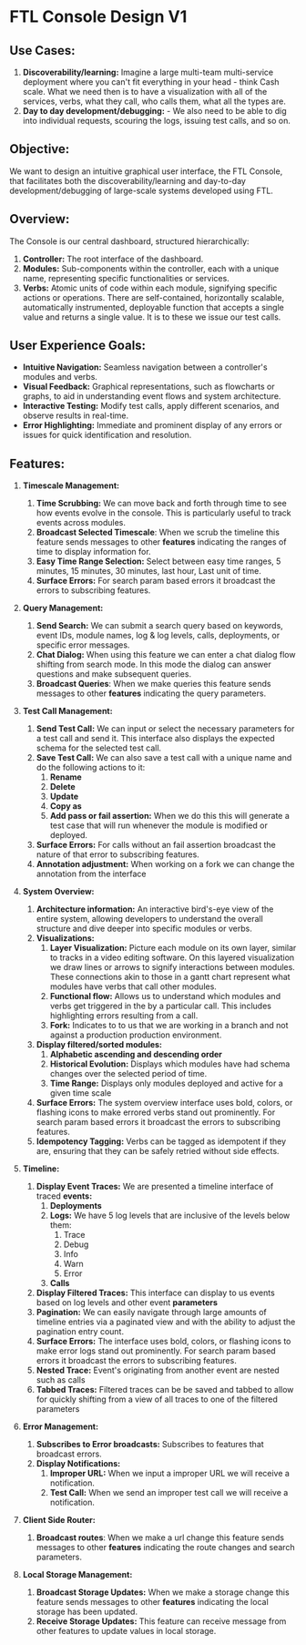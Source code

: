 # **FTL Console Design V1**

## **Use Cases:**

1. **Discoverability/learning:** Imagine a large multi-team multi-service deployment where you can't fit everything in your head - think Cash scale. What we need then is to have a visualization with all of the services, verbs, what they call, who calls them, what all the types are.
2. **Day to day development/debugging:** - We also need to be able to dig into individual requests, scouring the logs, issuing test calls, and so on.

## **Objective:**

We want to design an intuitive graphical user interface, the FTL Console, that facilitates both the discoverability/learning and day-to-day development/debugging of large-scale systems developed using FTL.

## **Overview:**

The Console is our central dashboard, structured hierarchically:

1. **Controller:** The root interface of the dashboard.
2. **Modules:** Sub-components within the controller, each with a unique name, representing specific functionalities or services.
3. **Verbs:** Atomic units of code within each module, signifying specific actions or operations. There are self-contained, horizontally scalable, automatically instrumented, deployable function that accepts a single value and returns a single value. It is to these we issue our test calls.

## **User Experience Goals:**

- **Intuitive Navigation:** Seamless navigation between a controller's modules and verbs.
- **Visual Feedback:** Graphical representations, such as flowcharts or graphs, to aid in understanding event flows and system architecture.
- **Interactive Testing:** Modify test calls, apply different scenarios, and observe results in real-time.
- **Error Highlighting:** Immediate and prominent display of any errors or issues for quick identification and resolution.

## **Features:**

1.  **Timescale Management:**

    1. **Time Scrubbing:** We can move back and forth through time to see how events evolve in the console. This is particularly useful to track events across modules.
    2. **Broadcast Selected Timescale**: When we scrub the timeline this feature sends messages to other **features** indicating the ranges of time to display information for.
    3. **Easy Time Range Selection:** Select between easy time ranges, 5 minutes, 15 minutes, 30 minutes, last hour, Last unit of time.
    4. **Surface Errors:** For search param based errors it broadcast the errors to subscribing features.

2.  **Query Management:**

    1. **Send Search:** We can submit a search query based on keywords, event IDs, module names, log & log levels, calls, deployments, or specific error messages.
    2. **Chat Dialog:** When using this feature we can enter a chat dialog flow shifting from search mode. In this mode the dialog can answer questions and make subsequent queries.
    3. **Broadcast Queries**: When we make queries this feature sends messages to other **features** indicating the query parameters.

3.  **Test Call Management:**

    1. **Send Test Call:** We can input or select the necessary parameters for a test call and send it. This interface also displays the expected schema for the selected test call.
    2. **Save Test Call:** We can also save a test call with a unique name and do the following actions to it:
       1. **Rename**
       2. **Delete**
       3. **Update**
       4. **Copy as**
       5. **Add pass or fail assertion:** When we do this this will generate a test case that will run whenever the module is modified or deployed.
    3. **Surface Errors:** For calls without an fail assertion broadcast the nature of that error to subscribing features.
    4. **Annotation adjustment:** When working on a fork we can change the annotation from the interface

4.  **System Overview:**

    1. **Architecture information:** An interactive bird's-eye view of the entire system, allowing developers to understand the overall structure and dive deeper into specific modules or verbs.
    2. **Visualizations:**
       1. **Layer Visualization:** Picture each module on its own layer, similar to tracks in a video editing software. On this layered visualization we draw lines or arrows to signify interactions between modules. These connections akin to those in a gantt chart represent what modules have verbs that call other modules.
       2. **Functional flow:** Allows us to understand which modules and verbs get triggered in the by a particular call. This includes highlighting errors resulting from a call.
       3. **Fork:** Indicates to to us that we are working in a branch and not against a production production environment.
    3. **Display filtered/sorted modules:**
       1. **Alphabetic ascending and descending order**
       2. **Historical Evolution:** Displays which modules have had schema changes over the selected period of time.
       3. **Time Range:** Displays only modules deployed and active for a given time scale
    4. **Surface Errors:** The system overview interface uses bold, colors, or flashing icons to make errored verbs stand out prominently. For search param based errors it broadcast the errors to subscribing features.
    5. **Idempotency Tagging:** Verbs can be tagged as idempotent if they are, ensuring that they can be safely retried without side effects.

5.  **Timeline:**

    1. **Display Event Traces:** We are presented a timeline interface of traced **events:**
       1. **Deployments**
       2. **Logs:** We have 5 log levels that are inclusive of the levels below them:
          1. Trace
          2. Debug
          3. Info
          4. Warn
          5. Error
       3. **Calls**
    2. **Display Filtered Traces:** This interface can display to us events based on log levels and other event **parameters**
    3. **Pagination:** We can easily navigate through large amounts of timeline entries via a paginated view and with the ability to adjust the pagination entry count.
    4. **Surface Errors:** The interface uses bold, colors, or flashing icons to make error logs stand out prominently. For search param based errors it broadcast the errors to subscribing features.
    5. **Nested Trace:** Event's originating from another event are nested such as calls
    6. **Tabbed Traces:** Filtered traces can be be saved and tabbed to allow for quickly shifting from a view of all traces to one of the filtered parameters

6.  **Error Management:**

    1. **Subscribes to Error broadcasts:** Subscribes to features that broadcast errors.
    2. **Display Notifications:**
       1. **Improper URL:** When we input a improper URL we will receive a notification.
       2. **Test Call:** When we send an improper test call we will receive a notification.

7.  **Client Side Router:**

    1. **Broadcast routes**: When we make a url change this feature sends messages to other **features** indicating the route changes and search parameters.

8.  **Local Storage Management:**
    1. **Broadcast Storage Updates:** When we make a storage change this feature sends messages to other **features** indicating the local storage has been updated.
    2. **Receive Storage Updates:** This feature can receive message from other features to update values in local storage.
